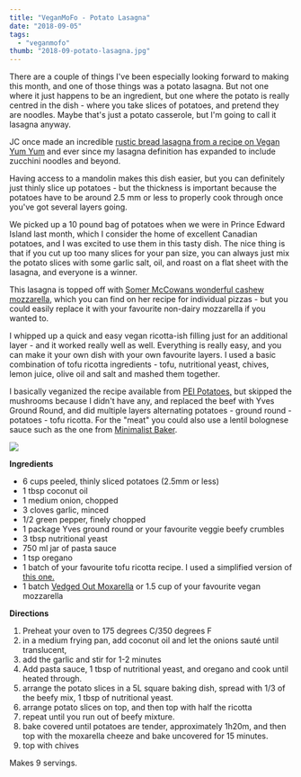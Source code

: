 ```yaml
---
title: "VeganMoFo - Potato Lasagna"
date: "2018-09-05"
tags:
  - "veganmofo"
thumb: "2018-09-potato-lasagna.jpg"
---
```


There are a couple of things I've been especially looking forward to making this month, and one of those things was a potato lasagna. But not one where it just happens to be an ingredient, but one where the potato is really centred in the dish - where you take slices of potatoes, and pretend they are noodles. Maybe that's just a potato casserole, but I'm going to call it lasagna anyway.

JC once made an incredible [rustic bread lasagna from a recipe on Vegan Yum Yum](https://veganyumyum.com/2009/05/rustic-bread-eggplant-lasagna/index.html) and ever since my lasagna definition has expanded to include zucchini noodles and beyond.

Having access to a mandolin makes this dish easier, but you can definitely just thinly slice up potatoes - but the thickness is important because the potatoes have to be around 2.5 mm or less to properly cook through once you've got several layers going.

We picked up a 10 pound bag of potatoes when we were in Prince Edward Island last month, which I consider the home of excellent Canadian potatoes, and I was excited to use them in this tasty dish. The nice thing is that if you cut up too many slices for your pan size, you can always just mix the potato slices with some garlic salt, oil, and roast on a flat sheet with the lasagna, and everyone is a winner.

This lasagna is topped off with [Somer McCowans wonderful cashew mozzarella](https://vedgedout.com/2013/03/11/individual-vegan-margherita-pizzas-with-homemade-fresh-moxarella-cheese/), which you can find on her recipe for individual pizzas - but you could easily replace it with your favourite non-dairy mozzarella if you wanted to.

I whipped up a quick and easy vegan ricotta-ish filling just for an additional layer - and it worked really well as well. Everything is really easy, and you can make it your own dish with your own favourite layers. I used a basic combination of tofu ricotta ingredients - tofu, nutritional yeast, chives, lemon juice, olive oil and salt and mashed them together.

I basically veganized the recipe available from [PEI Potatoes,](https://www.peipotato.org/recipes/gluten-free/pei-potato-lasagna) but skipped the mushrooms because I didn't have any, and replaced the beef with Yves Ground Round, and did multiple layers alternating potatoes - ground round - potatoes - tofu ricotta. For the "meat" you could also use a lentil bolognese sauce such as the one from [Minimalist Baker](https://minimalistbaker.com/zucchini-pasta-with-lentil-bolognese/).

![](images/DSC06779-1024x684.jpg)

**Ingredients**

- 6 cups peeled, thinly sliced potatoes (2.5mm or less)
- 1 tbsp coconut oil
- 1 medium onion, chopped
- 3 cloves garlic, minced
- 1/2 green pepper, finely chopped
- 1 package Yves ground round or your favourite veggie beefy crumbles
- 3 tbsp nutritional yeast
- 750 ml jar of pasta sauce
- 1 tsp oregano
- 1 batch of your favourite tofu ricotta recipe. I used a simplified version of [this one.](https://itdoesnttastelikechicken.com/quick-vegan-tofu-ricotta/)
- 1 batch [Vedged Out Moxarella](https://vedgedout.com/2013/03/11/individual-vegan-margherita-pizzas-with-homemade-fresh-moxarella-cheese/) or 1.5 cup of your favourite vegan mozzarella

**Directions**

1. Preheat your oven to 175 degrees C/350 degrees F
2. in a medium frying pan, add coconut oil and let the onions sauté until translucent,
3. add the garlic and stir for 1-2 minutes
4. Add pasta sauce, 1 tbsp of nutritional yeast, and oregano and cook until heated through.
5. arrange the potato slices in a 5L square baking dish, spread with 1/3 of the beefy mix, 1 tbsp of nutritional yeast.
6. arrange potato slices on top, and then top with half the ricotta
7. repeat until you run out of beefy mixture.
8. bake covered until potatoes are tender, approximately 1h20m, and then top with the moxarella cheeze and bake uncovered for 15 minutes.
9. top with chives

Makes 9 servings.
